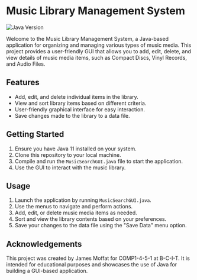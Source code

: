 # Music Library Management System

![Java Version](https://img.shields.io/badge/Java-11-blue.svg)

Welcome to the Music Library Management System, a Java-based application for organizing and managing various types of music media. This project provides a user-friendly GUI that allows you to add, edit, delete, and view details of music media items, such as Compact Discs, Vinyl Records, and Audio Files.

## Features

- Add, edit, and delete individual items in the library.
- View and sort library items based on different criteria.
- User-friendly graphical interface for easy interaction.
- Save changes made to the library to a data file.

## Getting Started

1. Ensure you have Java 11 installed on your system.
2. Clone this repository to your local machine.
3. Compile and run the `MusicSearchGUI.java` file to start the application.
4. Use the GUI to interact with the music library.

## Usage

1. Launch the application by running `MusicSearchGUI.java`.
2. Use the menus to navigate and perform actions.
3. Add, edit, or delete music media items as needed.
4. Sort and view the library contents based on your preferences.
5. Save your changes to the data file using the "Save Data" menu option.


## Acknowledgements

This project was created by James Moffat for COMP1-4-5-1 at B-C-I-T. It is intended for educational purposes and showcases the use of Java for building a GUI-based application.
